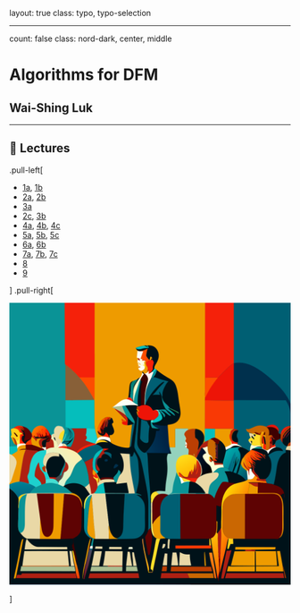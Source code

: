 layout: true
class: typo, typo-selection

---

count: false
class: nord-dark, center, middle

# Algorithms for DFM

## Wai-Shing Luk

---

## 🏫 Lectures

.pull-left[

- [1a](lec00-remark.html), [1b](lec01-remark.html)
- [2a](swdevflow.html), [2b](ai-programming.html)
- [3a](lec03a-remark.html)
- [2c](lec02c-remark.html), [3b](lec03b-remark.html)
- [4a](lec04a-remark.html), [4b](lec04b-remark.html), [4c](lec04c-remark.html)
- [5a](lec05a-remark.html), [5b](lec05b-remark.html), [5c](unimodal.html)
- [6a](../cvx/cutting_plane.pdf), [6b](../cvx/ellipsoid.pdf)
- [7a](../net_optim/quickstart.html), [7b](netflow+cvxopt.html), [7c](useful_skew.pdf)
- [8](lec08-remark.html)
- [9](lec09-remark.html)

] .pull-right[

![image](figs/lectures.svg)

]

